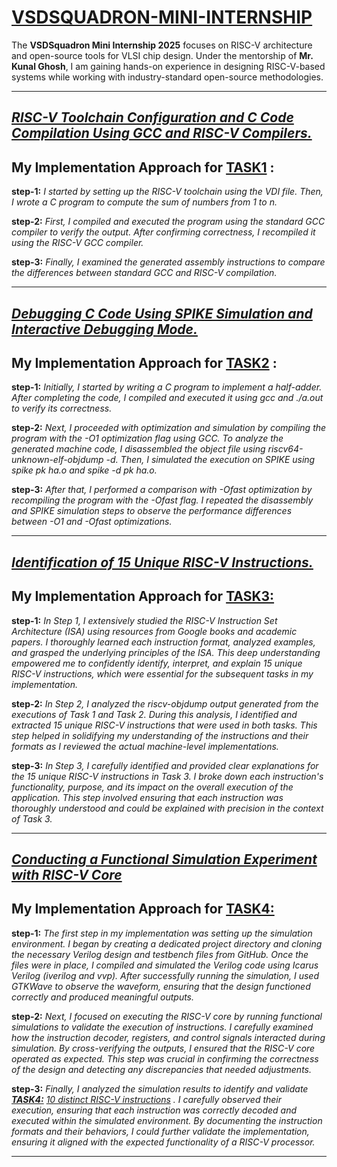  # <a href="https://github.com/KavetiVishnu/VSDSQUADRON-Mini-Internship"> VSDSQUADRON-MINI-INTERNSHIP </a>


The **VSDSquadron Mini Internship 2025** focuses on RISC-V architecture and open-source tools for VLSI chip design. Under the mentorship of **Mr. Kunal Ghosh**, I am gaining hands-on experience in designing RISC-V-based systems while working with industry-standard open-source methodologies.    

-----------------------------------------------------------------------------------------------------------------------------------------------------------------------------------------------------------------------------------------      

## <a href="https://github.com/KavetiVishnu/VSDSQUADRON-Mini-Internship/blob/e912ae0a2eb57db06ed19a972eeaaf69ce7fcf5f/TASK1.md">**_RISC-V Toolchain Configuration and C Code Compilation Using GCC and RISC-V Compilers._**</a>

## My Implementation Approach for <a href="https://github.com/KavetiVishnu/VSDSQUADRON-Mini-Internship/blob/e912ae0a2eb57db06ed19a972eeaaf69ce7fcf5f/TASK1.md">**TASK1**</a> :
**step-1:** _I started by setting up the RISC-V toolchain using the VDI file. Then, I wrote a C program to compute the sum of numbers from 1 to n._

**step-2:** _First, I compiled and executed the program using the standard GCC compiler to verify the output. After confirming correctness, I recompiled it using the RISC-V GCC compiler._   

**step-3:** _Finally, I examined the generated assembly instructions to compare the differences between standard GCC and RISC-V compilation._     


-----------------------------------------------------------------------------------------------------------------------------------------------------------------------------------------------------------------------------------------    
## <a href="https://github.com/KavetiVishnu/VSDSQUADRON-Mini-Internship/blob/8938bf862890063faa56e395011558d98dd1ae1c/TASK2.md">**_Debugging C Code Using SPIKE Simulation and Interactive Debugging Mode._**</a> 

## My Implementation Approach for <a href="https://github.com/KavetiVishnu/VSDSQUADRON-Mini-Internship/blob/8938bf862890063faa56e395011558d98dd1ae1c/TASK2.md">**TASK2**</a> :    

**step-1:** _Initially, I started by writing a C program to implement a half-adder. After completing the code, I compiled and executed it using gcc and ./a.out to verify its correctness._

**step-2:** _Next, I proceeded with optimization and simulation by compiling the program with the -O1 optimization flag using GCC. To analyze the generated machine code, I disassembled the object file using riscv64-unknown-elf-objdump -d. Then, I simulated the execution on SPIKE using spike pk ha.o and spike -d pk ha.o._

**step-3:** _After that, I performed a comparison with -Ofast optimization by recompiling the program with the -Ofast flag. I repeated the disassembly and SPIKE simulation steps to observe the performance differences between -O1 and -Ofast optimizations._

-----------------------------------------------------------------------------------------------------------------------------------------------------------------------------------------------------------------------------------------   
##  <a href="https://github.com/KavetiVishnu/VSDSQUADRON-Mini-Internship/blob/c50db42157cc7190ab60296c14ac2f27b4b6c632/TASK3.md">**_Identification of 15 Unique RISC-V Instructions._**</a>     

## My Implementation Approach for <a href="https://github.com/KavetiVishnu/VSDSQUADRON-Mini-Internship/blob/c50db42157cc7190ab60296c14ac2f27b4b6c632/TASK3.md">**TASK3:**</a>        

**step-1:** _In Step 1, I extensively studied the RISC-V Instruction Set Architecture (ISA) using resources from Google books and academic papers. I thoroughly learned each instruction format, analyzed examples, and grasped the underlying principles of the ISA. This deep understanding empowered me to confidently identify, interpret, and explain 15 unique RISC-V instructions, which were essential for the subsequent tasks in my implementation._     

**step-2:** _In Step 2, I analyzed the riscv-objdump output generated from the executions of Task 1 and Task 2. During this analysis, I identified and extracted 15 unique RISC-V instructions that were used in both tasks. This step helped in solidifying my understanding of the instructions and their formats as I reviewed the actual machine-level implementations._  
    
**step-3:** _In Step 3, I carefully identified and provided clear explanations for the 15 unique RISC-V instructions in Task 3. I broke down each instruction's functionality, purpose, and its impact on the overall execution of the application. This step involved ensuring that each instruction was thoroughly understood and could be explained with precision in the context of Task 3._   

----------------------------------------------------------------------------------------------------------------------------------------------------------------------------------------------------------------------------------------- 

##  <a href="https://github.com/KavetiVishnu/VSDSQUADRON-Mini-Internship/blob/f183fb9032f6cfb8412f1047350306445334f86a/TASK-4.md/TASK4.md">**_Conducting a Functional Simulation Experiment with RISC-V Core_**</a>         

## My Implementation Approach for <a href="https://github.com/KavetiVishnu/VSDSQUADRON-Mini-Internship/tree/f183fb9032f6cfb8412f1047350306445334f86a/TASK-4.md">**TASK4:**</a> 

**step-1:** _The first step in my implementation was setting up the simulation environment. I began by creating a dedicated project directory and cloning the necessary Verilog design and testbench files from GitHub. Once the files were in place, I compiled and simulated the Verilog code using Icarus Verilog (iverilog and vvp). After successfully running the simulation, I used GTKWave to observe the waveform, ensuring that the design functioned correctly and produced meaningful outputs._

**step-2:** _Next, I focused on executing the RISC-V core by running functional simulations to validate the execution of instructions. I carefully examined how the instruction decoder, registers, and control signals interacted during simulation. By cross-verifying the outputs, I ensured that the RISC-V core operated as expected. This step was crucial in confirming the correctness of the design and detecting any discrepancies that needed adjustments._ 

**step-3:** _Finally, I analyzed the simulation results to identify and validate 
<a href="https://github.com/KavetiVishnu/VSDSQUADRON-Mini-Internship/tree/f183fb9032f6cfb8412f1047350306445334f86a/TASK-4.md">**TASK4:**</a> 
<a href=" https://github.com/KavetiVishnu/VSDSQUADRON-Mini-Internship/blob/f183fb9032f6cfb8412f1047350306445334f86a/TASK-4.md/Instructions.md">10 distinct RISC-V instructions</a>  . I carefully observed their execution, ensuring that each instruction was correctly decoded and executed within the simulated environment. By documenting the instruction formats and their behaviors, I could further validate the implementation, ensuring it aligned with the expected functionality of a RISC-V processor._   

----------------------------------------------------------------------------------------------------------------------------------------------------------------------------------------------------------------------------------------- 




